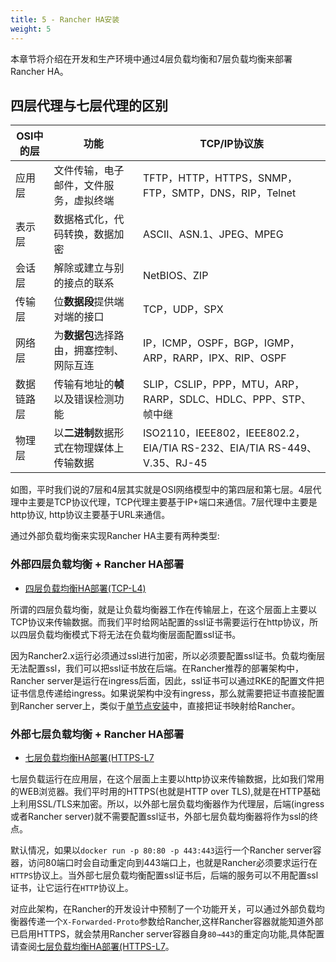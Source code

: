 ```yaml
---
title: 5 - Rancher HA安装
weight: 5
---
```


本章节将介绍在开发和生产环境中通过4层负载均衡和7层负载均衡来部署Rancher HA。

## 四层代理与七层代理的区别

| OSI中的层     | 功能                                     | TCP/IP协议族                                                 |
| ------------ | ---------------------------------------- | ------------------------------------------------------------ |
| 应用层        | 文件传输，电子邮件，文件服务，虚拟终端   | TFTP，HTTP，HTTPS，SNMP，FTP，SMTP，DNS，RIP，Telnet                |
| 表示层        | 数据格式化，代码转换，数据加密           | ASCII、ASN.1、JPEG、MPEG                                     |
| 会话层        | 解除或建立与别的接点的联系               | NetBIOS、ZIP                                                 |
| 传输层        | 位**数据段**提供端对端的接口             | TCP，UDP，SPX                                                |
| 网络层        | 为**数据包**选择路由，拥塞控制、网际互连 | IP，ICMP，OSPF，BGP，IGMP，ARP，RARP，IPX、RIP、OSPF         |
| 数据链路层     | 传输有地址的**帧**以及错误检测功能       | SLIP，CSLIP，PPP，MTU，ARP，RARP，SDLC、HDLC、PPP、STP、帧中继 |
| 物理层        | 以**二进制**数据形式在物理媒体上传输数据 | ISO2110，IEEE802，IEEE802.2，EIA/TIA RS-232、EIA/TIA RS-449、V.35、RJ-45 |

如图，平时我们说的7层和4层其实就是OSI网络模型中的第四层和第七层。4层代理中主要是TCP协议代理，TCP代理主要基于IP+端口来通信。7层代理中主要是http协议, http协议主要基于URL来通信。

通过外部负载均衡来实现Rancher HA主要有两种类型:

### 外部四层负载均衡 + Rancher HA部署

- [四层负载均衡HA部署(TCP-L4)](/docs/rancher/v2.x/cn/installation/server-installation/ha-install-external-lb/tcp-l4/)

所谓的四层负载均衡，就是让负载均衡器工作在传输层上，在这个层面上主要以TCP协议来传输数据。而我们平时给网站配置的ssl证书需要运行在http协议，所以四层负载均衡模式下将无法在负载均衡层面配置ssl证书。

因为Rancher2.x运行必须通过ssl进行加密，所以必须要配置ssl证书。负载均衡层无法配置ssl，我们可以把ssl证书放在后端。在Rancher推荐的部署架构中，Rancher server是运行在ingress后面，因此，ssl证书可以通过RKE的配置文件把证书信息传递给ingress。如果说架构中没有ingress，那么就需要把证书直接配置到Rancher server上，类似于[单节点安装](/docs/rancher/v2.x/cn/installation/server-installation/single-node-install/)中，直接把证书映射给Rancher。

### 外部七层负载均衡 + Rancher HA部署

- [七层负载均衡HA部署(HTTPS-L7](/docs/rancher/v2.x/cn/installation/server-installation/ha-install-external-lb/https-l7/)

七层负载运行在应用层，在这个层面上主要以http协议来传输数据，比如我们常用的WEB浏览器。我们平时用的HTTPS(也就是HTTP over TLS),就是在HTTP基础上利用SSL/TLS来加密。所以，以外部七层负载均衡器作为代理层，后端(ingress或者Rancher server)就不需要配置ssl证书，外部七层负载均衡器将作为ssl的终点。

默认情况，如果以`docker run -p 80:80 -p 443:443`运行一个Rancher server容器，访问80端口时会自动重定向到443端口上，也就是Rancher必须要求运行在`HTTPS`协议上。当外部七层负载均衡配置ssl证书后，后端的服务可以不用配置ssl证书，让它运行在`HTTP`协议上。 

对应此架构，在Rancher的开发设计中预制了一个功能开关，可以通过外部负载均衡器传递一个`X-Forwarded-Proto`参数给Rancher,这样Rancher容器就能知道外部已启用HTTPS，就会禁用Rancher server容器自身`80→443`的重定向功能,具体配置请查阅[七层负载均衡HA部署(HTTPS-L7](/docs/rancher/v2.x/cn/installation/server-installation/ha-install-external-lb/https-l7/)。
